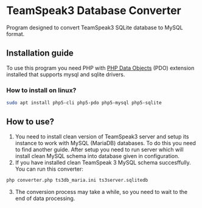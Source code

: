 # TeamSpeak3 Database Converter
Program designed to convert TeamSpeak3 SQLite database to MySQL format.

## Installation guide
To use this program you need PHP with [PHP Data Objects][1] (PDO) extension installed that supports mysql and sqlite drivers.

### How to install on linux?
```bash
sudo apt install php5-cli php5-pdo php5-mysql php5-sqlite
```

## How to use?
1. You need to install clean version of TeamSpeak3 server and setup its instance to work with MySQL (MariaDB) databases. To do this you need to find another guide. After setup you need to run server which will install clean MySQL schema into database given in configuration.
2. If you have installed clean TeamSpeak 3 MySQL schema succesffully. You can run this converter:
```bash
php converter.php ts3db_maria.ini ts3server.sqlitedb
```

3. The conversion process may take a while, so you need to wait to the end of data processing.

[1]: http://php.net/manual/en/book.pdo.php

